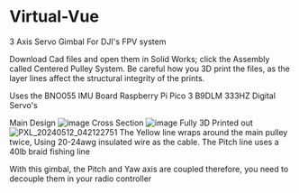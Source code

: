 # Virtual-Vue
3 Axis Servo Gimbal For DJI's FPV system

Download Cad files and open them in Solid Works; click the Assembly called Centered Pulley System. 
Be careful how you 3D print the files, as the layer lines affect the structural integrity of the prints.

Uses the BNO055 IMU Board 
Raspberry Pi Pico
3 B9DLM 333HZ Digital Servo's

Main Design
![image](https://github.com/ThatguyCplus/Virtual-Vue/assets/114609794/26f1fcd0-e0b0-4301-9aa6-20153e7a6958)
Cross Section
![image](https://github.com/ThatguyCplus/Virtual-Vue/assets/114609794/ce926e6c-47c1-4ac0-b3c6-770f736e8271)
Fully 3D Printed out
![PXL_20240512_042122751](https://github.com/ThatguyCplus/Virtual-Vue/assets/114609794/47fd545e-376b-48e8-8a89-f06dfba13231)
The Yellow line wraps around the main pulley twice, Using 20-24awg insulated wire as the cable.
The Pitch line uses a 40lb braid fishing line

With this gimbal, the Pitch and Yaw axis are coupled therefore, you need to decouple them in your radio controller
